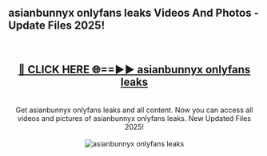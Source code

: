 <h2>asianbunnyx onlyfans leaks Videos And Photos - Update Files 2025!</h2>
<br>
<div align="center">
<h2><a href="https://top-ai-tools.click/QrbHav" rel="nofollow">🔴 CLICK HERE 🌐==►► asianbunnyx onlyfans leaks</a></h2>
<br>
Get asianbunnyx onlyfans leaks and all content. Now you can access all videos and pictures of asianbunnyx onlyfans leaks. New Updated Files 2025!
<br>
<br>
<a href="https://top-ai-tools.click/QrbHav" rel="nofollow" data-target="animated-image.originalLink"><img src="https://i.ibb.co.com/WyWwxjT/player-gif2.gif" alt="asianbunnyx onlyfans leaks" style="max-width: 100%; display: inline-block;" data-target="animated-image.originalImage"></a>
</div>
<br>